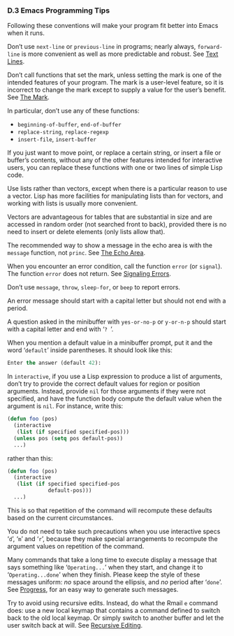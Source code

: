 

### D.3 Emacs Programming Tips

Following these conventions will make your program fit better into Emacs when it runs.

Don’t use `next-line` or `previous-line` in programs; nearly always, `forward-line` is more convenient as well as more predictable and robust. See [Text Lines](Text-Lines.html).

Don’t call functions that set the mark, unless setting the mark is one of the intended features of your program. The mark is a user-level feature, so it is incorrect to change the mark except to supply a value for the user’s benefit. See [The Mark](The-Mark.html).

In particular, don’t use any of these functions:

*   `beginning-of-buffer`, `end-of-buffer`
*   `replace-string`, `replace-regexp`
*   `insert-file`, `insert-buffer`

If you just want to move point, or replace a certain string, or insert a file or buffer’s contents, without any of the other features intended for interactive users, you can replace these functions with one or two lines of simple Lisp code.

Use lists rather than vectors, except when there is a particular reason to use a vector. Lisp has more facilities for manipulating lists than for vectors, and working with lists is usually more convenient.

Vectors are advantageous for tables that are substantial in size and are accessed in random order (not searched front to back), provided there is no need to insert or delete elements (only lists allow that).

The recommended way to show a message in the echo area is with the `message` function, not `princ`. See [The Echo Area](The-Echo-Area.html).

When you encounter an error condition, call the function `error` (or `signal`). The function `error` does not return. See [Signaling Errors](Signaling-Errors.html).

Don’t use `message`, `throw`, `sleep-for`, or `beep` to report errors.

An error message should start with a capital letter but should not end with a period.

A question asked in the minibuffer with `yes-or-no-p` or `y-or-n-p` should start with a capital letter and end with ‘`? `’.

When you mention a default value in a minibuffer prompt, put it and the word ‘`default`’ inside parentheses. It should look like this:

```lisp
Enter the answer (default 42):
```

In `interactive`, if you use a Lisp expression to produce a list of arguments, don’t try to provide the correct default values for region or position arguments. Instead, provide `nil` for those arguments if they were not specified, and have the function body compute the default value when the argument is `nil`. For instance, write this:

```lisp
(defun foo (pos)
  (interactive
   (list (if specified specified-pos)))
  (unless pos (setq pos default-pos))
  ...)
```

rather than this:

```lisp
(defun foo (pos)
  (interactive
   (list (if specified specified-pos
             default-pos)))
  ...)
```

This is so that repetition of the command will recompute these defaults based on the current circumstances.

You do not need to take such precautions when you use interactive specs ‘`d`’, ‘`m`’ and ‘`r`’, because they make special arrangements to recompute the argument values on repetition of the command.

Many commands that take a long time to execute display a message that says something like ‘`Operating...`’ when they start, and change it to ‘`Operating...done`’ when they finish. Please keep the style of these messages uniform: *no* space around the ellipsis, and *no* period after ‘`done`’. See [Progress](Progress.html), for an easy way to generate such messages.

Try to avoid using recursive edits. Instead, do what the Rmail `e` command does: use a new local keymap that contains a command defined to switch back to the old local keymap. Or simply switch to another buffer and let the user switch back at will. See [Recursive Editing](Recursive-Editing.html).
